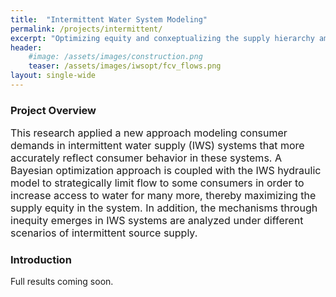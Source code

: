 ```yaml
---
title:  "Intermittent Water System Modeling"
permalink: /projects/intermittent/
excerpt: "Optimizing equity and conxeptualizing the supply hierarchy amongst consumers"
header:
    #image: /assets/images/construction.png
    teaser: /assets/images/iwsopt/fcv_flows.png
layout: single-wide
---
```


### Project Overview
<font size="3">
This research applied a new approach modeling consumer demands in intermittent water supply (IWS) systems that more accurately reflect consumer behavior in these systems. A Bayesian optimization approach is coupled with the IWS hydraulic model to strategically limit flow to some consumers in order to increase access to water for many more, thereby maximizing the supply equity in the system. In addition, the mechanisms through inequity emerges in IWS systems are analyzed under different scenarios of intermittent source supply.
    
</font>

### Introduction


Full results coming soon.

